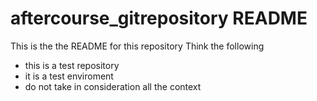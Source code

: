 # aftercourse_gitrepository README
This is the the README for this repository
Think the following
- this is a test repository
- it is a test enviroment
- do not take in consideration all the context 
